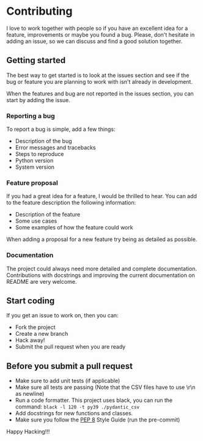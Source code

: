 # Contributing

I love to work together with people so if you have an excellent idea for a feature, improvements or maybe you found
a bug. Please, don't hesitate in adding an issue, so we can discuss and find a good solution together.

## Getting started

The best way to get started is to look at the issues section and see if the bug or feature you are planning to work with
isn't already in development.

When the features and bug are not reported in the issues section, you can start by adding the issue.

### Reporting a bug

To report a bug is simple, add a few things:

- Description of the bug
- Error messages and tracebacks
- Steps to reproduce
- Python version
- System version

### Feature proposal

If you had a great idea for a feature, I would be thrilled to hear. You can add to the feature description
the following information:

- Description of the feature
- Some use cases
- Some examples of how the feature could work

When adding a proposal for a new feature try being as detailed as possible.

### Documentation

The project could always need more detailed and complete documentation. Contributions with docstrings and
improving the current documentation on README are very welcome.

## Start coding

If you get an issue to work on, then you can:

- Fork the project
- Create a new branch
- Hack away!
- Submit the pull request when you are ready


## Before you submit a pull request

- Make sure to add unit tests (if applicable)
- Make sure all tests are passing (Note that the CSV files have to use \r\n as newline)
- Run a code formatter. This project uses black, you can run the command: `black -l 120 -t py39 ./pydantic_csv`
- Add docstrings for new functions and classes.
- Make sure you follow the [PEP 8](https://pep8.org/) Style Guide (run the pre-commit)



Happy Hacking!!!
